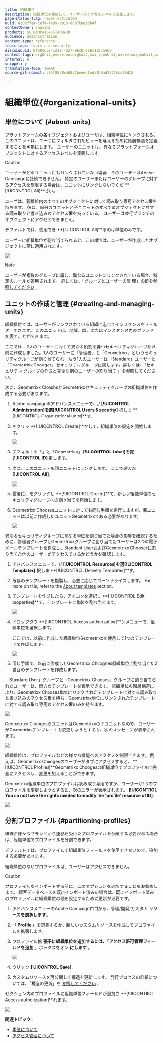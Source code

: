 ```yaml
---
title: 組織単位
description: 組織単位を使用して、ユーザーのアクセスレベルを定義します。
page-status-flag: never-activated
uuid: 8c82ffea-cef4-4a89-b823-d8b7bae1db4f
contentOwner: sauviat
products: SG_CAMPAIGN/STANDARD
audience: administration
content-type: reference
topic-tags: users-and-security
discoiquuid: 6f60c653-1d12-4d27-9bc8-ce8c19bca466
context-tags: orgUnit,overview;orgUnit,main;geoUnit,overview;geoUnit,main
internal: n
snippet: y
translation-type: tm+mt
source-git-commit: c26f98c8edd832beeedfedafb8ad27730cc30d25

---
```



# 組織単位{#organizational-units}

## 単位について {#about-units}

プラットフォームの各オブジェクトおよびユーザは、組織単位にリンクされる。 このユニットは、ユーザにフィルタされたビューを与えるために階層構造を定義することを可能にします。 ユーザーのユニットは、異なるプラットフォームオブジェクトに対するアクセスレベルを定義します。

>[!CAUTION]
>
>ユーザーがどのユニットにもリンクされていない場合、そのユーザーはAdobe Campaignに接続できません。 特定のユーザーまたはユーザーのグループに対するアクセスを制限する場合は、ユニットにリンクしないでくだ **[!UICONTROL All]**さい。

ユーザは、親単位内のすべてのオブジェクトに対して読み取り専用アクセス権を持ちます。 彼は、自分のユニットと子ユニットのすべてのオブジェクトに対する読み取りと書き込みのアクセス権を持っている。 ユーザーは並行ブランチのオブジェクトにアクセスできません。

デフォルトでは、使用でき **[!UICONTROL All]**るのは単位のみです。

ユーザーに組織単位が割り当てられると、この単位は、ユーザーが作成したオブジェクトに常に適用されます。

![](assets/user_management_2.png)

>[!NOTE]
>
>ユーザーが複数のグループに属し、異なるユニットにリンクされている場合、特定のルールが適用されます。 詳しくは、「グループとユーザーの管 [理」の節を参照してください](../../administration/using/managing-groups-and-users.md) 。

## ユニットの作成と管理 {#creating-and-managing-units}

組織単位では、ユーザーがリンクされている組織に応じてインスタンスをフィルターできます。 このユニットは、地域、国、またはインスタンス内のブランドを表すことができます。

ここでは、2人のユーザーに対して異なる役割を持つセキュリティグループを以前に作成しました。1人のユーザーに「管理者」と「Geometrixx」というセキュリティグループが割り当てられ、もう1人のユーザーは「Standard」ユーザーと「Geometrixx Chooges」セキュリティグループに属します。詳しくは、「セキュリテ [ィグループの作成と完全な例のユーザーの割り当て](../../administration/using/managing-groups-and-users.md#creating-a-security-group-and-assigning-users) 」を参照してください。

次に、Geometrixx CloashsとGeometrixxセキュリティグループの組織単位を作成する必要があります。

1. Adobe campaignのアドバンスメニューで、// **[!UICONTROL Administration]**を選**[!UICONTROL Users & security]** 択しま **[!UICONTROL Organizational units]**す。
1. をクリッ **[!UICONTROL Create]**クして、組織単位の設定を開始します。

   ![](assets/manage_units_1.png)

1. デフォルトの「」と「Geometrixx」 **[!UICONTROL Label]**を変**[!UICONTROL ID]** 更します。
1. 次に、このユニットを親ユニットにリンクします。 ここで選んだ **[!UICONTROL All]**。

   ![](assets/manage_units_2.png)

1. 最後に、をクリックし **[!UICONTROL Create]**て、新しい組織単位のセキュリティグループへの割り当てを開始します。
1. Geometrixx Choosesユニットに対しても同じ手順を実行しますが、親ユニットは以前に作成したユニットGeometrixxである必要があります。

   ![](assets/manage_units_3.png)

異なるセキュリティグループに異なる単位を割り当てた場合の影響を確認するために、管理者グループとGeometrixxグループに割り当てたユーザーは2つの電子メールテンプレートを作成し、Standard UserおよびGeometrixx Choosesに割り当てた他のユーザーがアクセスできるかどうかを確認します。

1. アドバンスメニューで、// **[!UICONTROL Resources]**を選**[!UICONTROL Templates]** 択しま **[!UICONTROL Delivery Templates]**す。
1. 既存のテンプレートを複製し、必要に応じてパーソナライズします。 For more on this, refer to the [About templates](../../start/using/marketing-activity-templates.md) section.
1. テンプレートを作成したら、アイコンを選択し **[!UICONTROL Edit properties]**て、テンプレートに単位を割り当てます。

   ![](assets/manage_units_6.png)

1. ドロップダウ **[!UICONTROL Access authorization]**ンメニューで、組織単位を選択します。

   ここでは、以前に作成した組織単位Geometrixxを使用して1つのテンプレートを作成します。

   ![](assets/manage_units_5.png)

1. 同じ手順で、以前に作成したGeometrixx Choognes組織単位に割り当てた2番目のテンプレートを作成します。

「Standard User」グループと「Geometrixx Chooses」グループに割り当てられたユーザーは、両方のテンプレートを表示できます。 組織単位の階層構造により、Geometrixx Chooses単位にリンクされたテンプレートに対する読み取りと書き込みのアクセス権を持ち、Geometrixx単位にリンクされたテンプレートに対する読み取り専用のアクセス権のみを持ちます。

![](assets/manage_units_7.png)

Geometrixx ChoogesのユニットはGeometrixxの子ユニットなので、ユーザーがGeometrixxテンプレートを変更しようとすると、次のメッセージが表示されます。

![](assets/manage_units_8.png)

組織単位は、プロファイルなどの様々な機能へのアクセスを制限できます。 例えば、Geometrixx Choogesのユーザーがタブにアクセスすると、 **[!UICONTROL Profiles]**Geometrixx Choogesの組織単位でプロファイルに完全にアクセスし、変更を加えることができます。

Geometrixx組織単位のプロファイルは読み取り専用ですが、ユーザーが1つのプロファイルを変更しようとすると、次のエラーが表示されます。 **[!UICONTROL You do not have the rights needed to modify the 'profile' resource of ID]**.

![](assets/manage_units_10.png)

## 分割プロファイル {#partitioning-profiles}

組織が様々なブランドから連絡を受けたプロファイルを分離する必要がある場合は、組織単位でプロファイルを分割できます。

デフォルトでは、プロファイルで組織単位フィールドを使用できないので、追加する必要があります。

組織単位のないプロファイルは、ユーザーはアクセスできません。

>[!CAUTION]
>
>プロファイルをインポートする前に、このオプションを追加することをお勧めします。 顧客データベースを既にインポート済みの場合は、既にインポート済みのプロファイルに組織単位の値を設定するために更新が必要です。

1. アドバンスメニューのAdobe Campaignロゴから、管理/開発/カスタム **リソースを選択します**。
1. 「 **Profile** 」を選択するか、新しいカスタムリソースを作成してプロファイルを拡張します。
1. プロファイル拡 **張子に組織単位を追加するには、「アクセス許可管理フィールドを追加** 」ボックスをオン **にします** 。

   ![](assets/user_management_9.png)

1. クリック **[!UICONTROL Save]**.
1. カスタムリソースを再公開して構造を更新します。 発行プロセスの詳細については、「構造の更新」を [参照してください](../../developing/using/data-model-concepts.md) 。

セクション内のプロファイルに組織単位フィールドが追加さ **[!UICONTROL Access authorization]**れます。

![](assets/user_management_10.png)

**関連トピック**：

* [単位について](../../administration/using/organizational-units.md#about-units)
* [アクセス管理について](../../administration/using/about-access-management.md)


